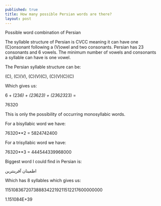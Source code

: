 ```yaml
---
published: true
title: How many possible Persian words are there?
layout: post
---
```

Possible word combination of Persian

The syllable structure of Persian is CVCC meaning it can have one (C)onsonant following a (V)owel and two consonants. Persian has 23 consonants and 6 vowels. The minimum number of vowels and consonants a syllable can have is one vowel. 

The Persian syllable structure can be: 


(C), (C)(V), (C)(V)(C), (C)(V)(C)(C) 


Which gives us:


6 + (23*6) + (23*6*23) + (23*6*23*23) =


76320


This is only the possibility of occurring monosyllabic words.


For a bisyllabic word we have: 


76320**2 = 5824742400


For a trisyllabic word we have:


76320**3 = 444544339968000


Biggest word I could find in Persian is:


اطمينان آفرينترين


Which has 8 syllables which gives us:


1151083672073888342219211512217600000000


1.151084E+39

